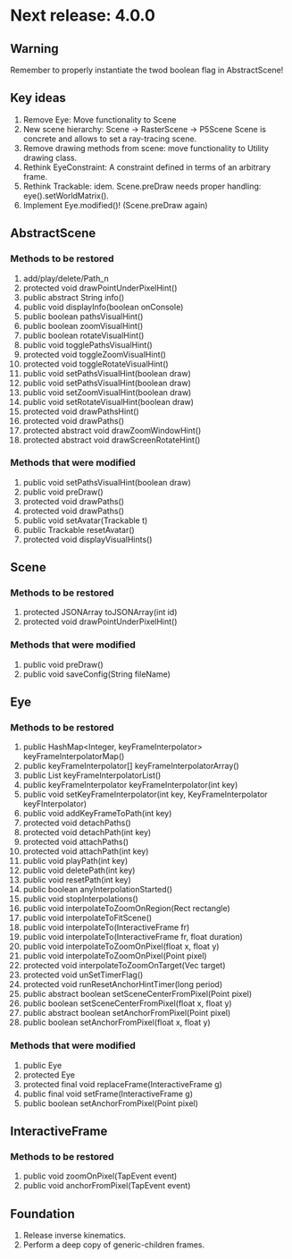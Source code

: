 # Next release: 4.0.0

## Warning

Remember to properly instantiate the twod boolean flag in AbstractScene!

## Key ideas

1. Remove Eye: Move functionality to Scene
2. New scene hierarchy:
Scene -> RasterScene -> P5Scene
Scene is concrete and allows to set a ray-tracing scene.
3. Remove drawing methods from scene: move functionality to Utility drawing class.
4. Rethink EyeConstraint: A constraint defined in terms of an arbitrary frame.
5. Rethink Trackable: idem. Scene.preDraw needs proper handling: eye().setWorldMatrix().
6. Implement Eye.modified()! (Scene.preDraw again)

## AbstractScene

### Methods to be restored

1. add/play/delete/Path_n
2. protected void drawPointUnderPixelHint()
3. public abstract String info()
4. public void displayInfo(boolean onConsole)
5. public boolean pathsVisualHint()
6. public boolean zoomVisualHint()
7. public boolean rotateVisualHint()
8. public void togglePathsVisualHint()
9. protected void toggleZoomVisualHint()
10. protected void toggleRotateVisualHint()
11. public void setPathsVisualHint(boolean draw)
12. public void setPathsVisualHint(boolean draw)
13. public void setZoomVisualHint(boolean draw)
14. public void setRotateVisualHint(boolean draw)
15. protected void drawPathsHint()
16. protected void drawPaths()
17. protected abstract void drawZoomWindowHint()
18. protected abstract void drawScreenRotateHint()

### Methods that were modified

1. public void setPathsVisualHint(boolean draw) 
2. public void preDraw()
3. protected void drawPaths()
4. protected void drawPaths()
5. public void setAvatar(Trackable t)
6. public Trackable resetAvatar()
7. protected void displayVisualHints()

## Scene

### Methods to be restored

1. protected JSONArray toJSONArray(int id)
2. protected void drawPointUnderPixelHint()

### Methods that were modified

1. public void preDraw()
2. public void saveConfig(String fileName)

## Eye

### Methods to be restored

1. public HashMap<Integer, keyFrameInterpolator> keyFrameInterpolatorMap()
2. public keyFrameInterpolator[] keyFrameInterpolatorArray()
3. public List<keyFrameInterpolator> keyFrameInterpolatorList()
4. public keyFrameInterpolator keyFrameInterpolator(int key)
5. public void setKeyFrameInterpolator(int key, KeyFrameInterpolator keyFInterpolator)
6. public void addKeyFrameToPath(int key)
7. protected void detachPaths()
8. protected void detachPath(int key)
9. protected void attachPaths()
10. protected void attachPath(int key)
11. public void playPath(int key)
12. public void deletePath(int key)
13. public void resetPath(int key)
14. public boolean anyInterpolationStarted()
15. public void stopInterpolations()
16. public void interpolateToZoomOnRegion(Rect rectangle)
17. public void interpolateToFitScene()
18. public void interpolateTo(InteractiveFrame fr)
19. public void interpolateTo(InteractiveFrame fr, float duration)
20. public void interpolateToZoomOnPixel(float x, float y)
21. public void interpolateToZoomOnPixel(Point pixel)
22. protected void interpolateToZoomOnTarget(Vec target)
23. protected void unSetTimerFlag()
24. protected void runResetAnchorHintTimer(long period)
25. public abstract boolean setSceneCenterFromPixel(Point pixel)
26. public boolean setSceneCenterFromPixel(float x, float y)
27. public abstract boolean setAnchorFromPixel(Point pixel)
28. public boolean setAnchorFromPixel(float x, float y)

### Methods that were modified

1. public Eye
2. protected Eye
3. protected final void replaceFrame(InteractiveFrame g)
4. public final void setFrame(InteractiveFrame g)
5. public boolean setAnchorFromPixel(Point pixel)

## InteractiveFrame

### Methods to be restored

1. public void zoomOnPixel(TapEvent event)
2. public void anchorFromPixel(TapEvent event)

## Foundation

1. Release inverse kinematics.
2. Perform a deep copy of generic-children frames.
